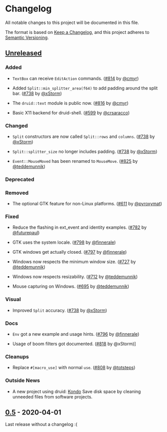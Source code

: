 # Changelog

All notable changes to this project will be documented in this file.

The format is based on [Keep a Changelog](https://keepachangelog.com/en/1.0.0/),
and this project adheres to [Semantic Versioning](https://semver.org/spec/v2.0.0.html).

## [Unreleased]

### Added

- `TextBox` can receive `EditAction` commands. ([#814] by [@cmyr])

- Added `Split::min_splitter_area(f64)` to add padding around the split bar. ([#738] by [@xStorm])

- The `druid::text` module is public now. ([#816] by [@cmyr])

- Basic X11 backend for druid-shell. ([#599] by [@crsaracco])

### Changed

- `Split` constructors are now called `Split::rows` and `columns`. ([#738] by [@xStorm])

- `Split::splitter_size` no longer includes padding. ([#738] by [@xStorm])

- `Event::MouseMoved` has been renamed to `MouseMove`. ([#825] by [@teddemunnik])

### Deprecated

### Removed

- The optional GTK feature for non-Linux platforms. ([#611] by [@pyroxymat])

### Fixed

- Reduce the flashing in ext_event and identity examples. ([#782] by [@futurepaul])

- GTK uses the system locale. ([#798] by [@finnerale])

- GTK windows get actually closed. ([#797] by [@finnerale])

- Windows now respects the minimum window size. ([#727] by [@teddemunnik])

- Windows now respects resizability. ([#712] by [@teddemunnik])

- Mouse capturing on Windows. ([#695] by [@teddemunnik])

### Visual
- Improved `Split` accuracy. ([#738] by [@xStorm])

### Docs

- `Env` got a new example and usage hints. ([#796] by [@finnerale])

- Usage of boom filters got documented. ([#818] by @xStorm)]

### Cleanups

- Replace `#[macro_use]` with normal `use`. ([#808] by [@totsteps])

### Outside News

- A new project using druid: [Kondo](https://github.com/tbillington/kondo) Save disk space by cleaning unneeded files from software projects.

[#599]: https://github.com/xi-editor/druid/pull/599
[#611]: https://github.com/xi-editor/druid/pull/611
[#695]: https://github.com/xi-editor/druid/pull/695
[#712]: https://github.com/xi-editor/druid/pull/712
[#727]: https://github.com/xi-editor/druid/pull/727
[#738]: https://github.com/xi-editor/druid/pull/738
[#782]: https://github.com/xi-editor/druid/pull/782
[#796]: https://github.com/xi-editor/druid/pull/796
[#797]: https://github.com/xi-editor/druid/pull/797
[#798]: https://github.com/xi-editor/druid/pull/798
[#808]: https://github.com/xi-editor/druid/pull/808
[#814]: https://github.com/xi-editor/druid/pull/814
[#816]: https://github.com/xi-editor/druid/pull/816
[#818]: https://github.com/xi-editor/druid/pull/818
[#825]: https://github.com/xi-editor/druid/pull/825

## [0.5] - 2020-04-01

Last release without a changelog :(


[@pyroxymat]: https://github.com/pyroxymat

[@crsaracco]: https://github.com/crsaracco

[@teddemunnik]: https://github.com/teddemunnik

[@xStorm]: https://github.com/xStorm

[@cmyr]: https://github.com/cmyr

[@totsteps]: https://github.com/totsteps

[@finnerale]: https://github.com/finnerale

[@futurepaul]: https://github.com/futurepaul



[Unreleased]: https://github.com/xi-editor/druid/compare/v0.5.0...master

[0.5]: https://github.com/xi-editor/druid/compare/v0.4.0...v0.5.0


